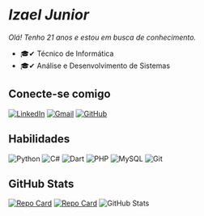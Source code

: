 # **_Izael Junior_**
*Olá! Tenho 21 anos e estou em busca de conhecimento.*
- 🎓✔ Técnico de Informática 
- 🎓✔ Análise e Desenvolvimento de Sistemas

## Conecte-se comigo 
[![LinkedIn](https://img.shields.io/badge/LinkedIn-0077B5?style=for-the-badge&logo=linkedin&logoColor=white)](https://www.linkedin.com/in/izael-junior-24a3aa259/)
[![Gmail](https://img.shields.io/badge/Gmail-333333?style=for-the-badge&logo=gmail&logoColor=red)](mailto:izaeljunior.fut@gmail.com)
[![GitHub](https://img.shields.io/badge/GitHub-100000?style=for-the-badge&logo=github&logoColor=white)](https://github.com/oizaeljunior)

## Habilidades
![Python](https://img.shields.io/badge/python-3670A0?style=for-the-badge&logo=python&logoColor=ffdd54)
![C#](https://img.shields.io/badge/C%23-239120?style=for-the-badge&logo=c-sharp&logoColor=white)
![Dart](https://img.shields.io/badge/Dart-0175C2?style=for-the-badge&logo=dart&logoColor=white)
![PHP](https://img.shields.io/badge/PHP-777BB4?style=for-the-badge&logo=php&logoColor=white)
![MySQL](https://img.shields.io/badge/MySQL-099999?style=for-the-badge&logo=mysql&logoColor=white)
![Git](https://img.shields.io/badge/Git-77643F?style=for-the-badge&logo=git&logoColor=orange)

## GitHub Stats 
[![Repo Card](https://github-readme-stats.vercel.app/api/pin/?username=oizaeljunior&repo=API-ChatGPT&bg_color=000&border_color=30A3DC&show_icons=true&icon_color=30A3DC&title_color=E94D5F&text_color=FFF)](https://github.com/oizaeljunior/API-ChatGPT) 
[![Repo Card](https://github-readme-stats.vercel.app/api/pin/?username=oizaeljunior&repo=mercadinho&bg_color=000&border_color=30A3DC&show_icons=true&icon_color=30A3DC&title_color=E94D5F&text_color=FFF)](https://github.com/oizaeljunior/mercadinho)
![GitHub Stats](https://github-readme-stats.vercel.app/api?username=oizaeljunior&theme=transparent&bg_color=000&border_color=30A3DC&show_icons=true&icon_color=30A3DC&title_color=E94D5F&text_color=FFF)
